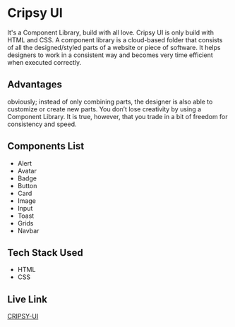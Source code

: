 
# Cripsy UI
It's a Component Library, build with all love.
Cripsy UI is only build with HTML and CSS.
A component library is a cloud-based folder that
consists of all the designed/styled parts of a website or
piece of software. It helps designers to work in a consistent
way and becomes very time efficient when executed correctly.




## Advantages

obviously; instead of only combining parts, the designer is 
also able to customize or create new parts. You don’t lose 
creativity by using a Component Library. It is true, however, 
that you trade in a bit of freedom for consistency and speed.


## Components List

- Alert
- Avatar
- Badge
- Button
- Card
- Image
- Input
- Toast
- Grids
- Navbar



## Tech Stack Used

- HTML
- CSS



## Live Link

[CRIPSY-UI](https://cripsyui.netlify.app/)

